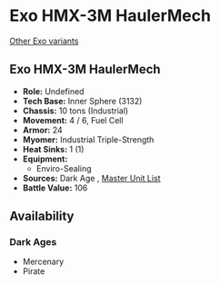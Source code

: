 # Exo HMX-3M HaulerMech 

[Other Exo variants](../exo.md) 

## Exo HMX-3M HaulerMech 

- **Role:** Undefined 
- **Tech Base:** Inner Sphere (3132) 
- **Chassis:** 10 tons (Industrial) 
- **Movement:** 4 / 6, Fuel Cell 
- **Armor:** 24 
- **Myomer:** Industrial Triple-Strength 
- **Heat Sinks:** 1 (1) 
- **Equipment:** 
  - Enviro-Sealing 
- **Sources:** Dark Age , [Master Unit List](http://masterunitlist.info/Unit/Details/7843/exo-hmx-3m-haulermech) 
- **Battle Value:** 106 

## Availability 

### Dark Ages 

- Mercenary 
- Pirate 


